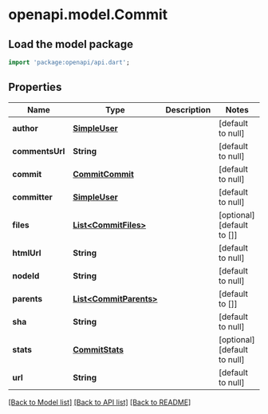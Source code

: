 # openapi.model.Commit

## Load the model package
```dart
import 'package:openapi/api.dart';
```

## Properties
Name | Type | Description | Notes
------------ | ------------- | ------------- | -------------
**author** | [**SimpleUser**](SimpleUser.md) |  | [default to null]
**commentsUrl** | **String** |  | [default to null]
**commit** | [**CommitCommit**](CommitCommit.md) |  | [default to null]
**committer** | [**SimpleUser**](SimpleUser.md) |  | [default to null]
**files** | [**List&lt;CommitFiles&gt;**](CommitFiles.md) |  | [optional] [default to []]
**htmlUrl** | **String** |  | [default to null]
**nodeId** | **String** |  | [default to null]
**parents** | [**List&lt;CommitParents&gt;**](CommitParents.md) |  | [default to []]
**sha** | **String** |  | [default to null]
**stats** | [**CommitStats**](CommitStats.md) |  | [optional] [default to null]
**url** | **String** |  | [default to null]

[[Back to Model list]](../README.md#documentation-for-models) [[Back to API list]](../README.md#documentation-for-api-endpoints) [[Back to README]](../README.md)


